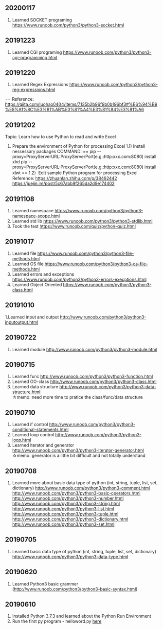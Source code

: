 ## 20200117
1. Learned SOCKET programing
https://www.runoob.com/python3/python3-socket.html

## 20191223
1. Learned CGI programing
https://www.runoob.com/python3/python3-cgi-programming.html

## 20191220
1. Learned Regex Expressions
https://www.runoob.com/python3/python3-reg-expressions.html

==
Reference:
https://qiita.com/luohao0404/items/7135b2b96f9b0b196bf3#%E6%94%B9%E8%A1%8C%E3%81%AB%E3%81%A4%E3%81%84%E3%81%A6

## 20191202
Topic: Learn how to use Python to read and write Excel
1. Prepare the environment of Python for processing Excel
1.1) Install nessessary packages
COMMAND:
==
pip --proxy=ProxyServerURL:ProxyServerPort(e.g.:http:xxx.com:8080) install xlrd
pip --proxy=ProxyServerURL:ProxyServerPort(e.g.:http:xxx.com:8080) install xlwt
==
1.2）Edit sample Python program for processing Excel
Reference:
https://zhuanlan.zhihu.com/p/38492442
https://juejin.im/post/5c67abb9f265da2d9e174402

## 20191108
1. Learned namespace
https://www.runoob.com/python3/python3-namespace-scope.html
2. Learned std lib
https://www.runoob.com/python3/python3-stdlib.html
3. Took the test
https://www.runoob.com/quiz/python-quiz.html

## 20191017
1. Learned file
https://www.runoob.com/python3/python3-file-methods.html
2. Learned OS file
https://www.runoob.com/python3/python3-os-file-methods.html
3. Learned errors and exceptions
https://www.runoob.com/python3/python3-errors-execptions.html
4. Learned Object Oriented
https://www.runoob.com/python3/python3-class.html


## 20191010
1.Learned input and output 
http://www.runoob.com/python3/python3-inputoutput.html

## 20190722
1. Learned module
http://www.runoob.com/python3/python3-module.html <br>

## 20190715
1. Learned func
http://www.runoob.com/python3/python3-function.html <br>
2. Learned OO-class
http://www.runoob.com/python3/python3-class.html <br>
3. Learned data structure
http://www.runoob.com/python3/python3-data-structure.html<br>
☆memo: need more time to pratice the class/func/data structure

## 20190710
1. Learned if control
http://www.runoob.com/python3/python3-conditional-statements.html <br>
2. Learned loop control
http://www.runoob.com/python3/python3-loop.html <br>
3. Learned iterator and generator
http://www.runoob.com/python3/python3-iterator-generator.html <br>
☆memo: generator is a little bit difficult and not totally understand 

## 20190708
1. Learned more about basic data type of python (int, string, tuple, list, set, dictionary)
http://www.runoob.com/python3/python3-comment.html <br>
http://www.runoob.com/python3/python3-basic-operators.html <br> 
http://www.runoob.com/python3/python3-number.html <br>
http://www.runoob.com/python3/python3-string.html <br>
http://www.runoob.com/python3/python3-list.html <br>
http://www.runoob.com/python3/python3-tuple.html <br>
http://www.runoob.com/python3/python3-dictionary.html <br> 
http://www.runoob.com/python3/python3-set.html  <br>

## 20190705
1. Learned basic data type of python (int, string, tuple, list, set, dictionary) <br>
http://www.runoob.com/python3/python3-data-type.html

## 20190620
1. Learned Python3 basic grammer <br>
   (http://www.runoob.com/python3/python3-basic-syntax.html)

## 20190610

1. Installed Python 3.7.3 and learned about the Python Run Environment
2. Run the first py program - helloword.py [here](https://github.com/liuyangvic/liuyangvic.github.io/blob/master/study%20python/helloworld.py)
